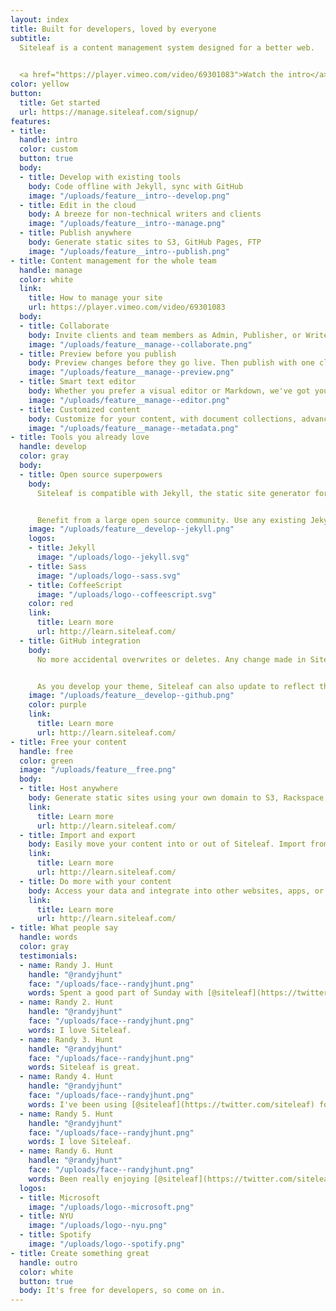 ```yaml
---
layout: index
title: Built for developers, loved by everyone
subtitle:
  Siteleaf is a content management system designed for a better web.

  
  <a href="https://player.vimeo.com/video/69301083">Watch the intro</a>
color: yellow
button:
  title: Get started
  url: https://manage.siteleaf.com/signup/
features:
- title:
  handle: intro
  color: custom
  button: true
  body:
  - title: Develop with existing tools
    body: Code offline with Jekyll, sync with GitHub
    image: "/uploads/feature__intro--develop.png"
  - title: Edit in the cloud
    body: A breeze for non-technical writers and clients
    image: "/uploads/feature__intro--manage.png"
  - title: Publish anywhere
    body: Generate static sites to S3, GitHub Pages, FTP
    image: "/uploads/feature__intro--publish.png"
- title: Content management for the whole team
  handle: manage
  color: white
  link:
    title: How to manage your site
    url: https://player.vimeo.com/video/69301083
  body:
  - title: Collaborate
    body: Invite clients and team members as Admin, Publisher, or Writer. Let them create or edit content without having to touch a single line of code.
    image: "/uploads/feature__manage--collaborate.png"
  - title: Preview before you publish
    body: Preview changes before they go live. Then publish with one click whenever you’re ready.
    image: "/uploads/feature__manage--preview.png"
  - title: Smart text editor
    body: Whether you prefer a visual editor or Markdown, we've got you covered. Drag and drop images or even entire text files.
    image: "/uploads/feature__manage--editor.png"
  - title: Customized content
    body: Customize for your content, with document collections, advanced metadata lists and objects, and custom permalink formats.
    image: "/uploads/feature__manage--metadata.png"
- title: Tools you already love
  handle: develop
  color: gray
  body:
  - title: Open source superpowers
    body:
      Siteleaf is compatible with Jekyll, the static site generator for over half a million websites on GitHub Pages.


      Benefit from a large open source community. Use any existing Jekyll theme, or write your own using Liquid, Sass, and CoffeeScript.
    image: "/uploads/feature__develop--jekyll.png"
    logos:
    - title: Jekyll
      image: "/uploads/logo--jekyll.svg"
    - title: Sass
      image: "/uploads/logo--sass.svg"
    - title: CoffeeScript
      image: "/uploads/logo--coffeescript.svg"
    color: red
    link:
      title: Learn more
      url: http://learn.siteleaf.com/
  - title: GitHub integration
    body:
      No more accidental overwrites or deletes. Any change made in Siteleaf can be synced to GitHub, where you can see a log of edits, who made them, and roll back to any state, giving you a time machine for your content.


      As you develop your theme, Siteleaf can also update to reflect the changes you push to GitHub. Fits right into your existing workflow.
    image: "/uploads/feature__develop--github.png"
    color: purple
    link:
      title: Learn more
      url: http://learn.siteleaf.com/
- title: Free your content
  handle: free
  color: green
  image: "/uploads/feature__free.png"
  body:
  - title: Host anywhere
    body: Generate static sites using your own domain to S3, Rackspace, FTP, and GitHub Pages—free for developers and open source projects.
    link:
      title: Learn more
      url: http://learn.siteleaf.com/
  - title: Import and export
    body: Easily move your content into or out of Siteleaf. Import from legacy CMSs like WordPress, Drupal, Tumblr, Ghost.
    link:
      title: Learn more
      url: http://learn.siteleaf.com/
  - title: Do more with your content
    body: Access your data and integrate into other websites, apps, or anything else. Automate your workflow with Zapier.
    link:
      title: Learn more
      url: http://learn.siteleaf.com/
- title: What people say
  handle: words
  color: gray
  testimonials:
  - name: Randy J. Hunt
    handle: "@randyjhunt"
    face: "/uploads/face--randyjhunt.png"
    words: Spent a good part of Sunday with [@siteleaf](https://twitter.com/siteleaf), and have to say, the simplicity continues to do it for me. This is a really long tweet to test the flexbox stuff that I put in.
  - name: Randy 2. Hunt
    handle: "@randyjhunt"
    face: "/uploads/face--randyjhunt.png"
    words: I love Siteleaf.
  - name: Randy 3. Hunt
    handle: "@randyjhunt"
    face: "/uploads/face--randyjhunt.png"
    words: Siteleaf is great.
  - name: Randy 4. Hunt
    handle: "@randyjhunt"
    face: "/uploads/face--randyjhunt.png"
    words: I've been using [@siteleaf](https://twitter.com/siteleaf) for 15 minutes and I'm already impressed. Simple set-up, a clear, concise interface, and amazing customer service!
  - name: Randy 5. Hunt
    handle: "@randyjhunt"
    face: "/uploads/face--randyjhunt.png"
    words: I love Siteleaf.
  - name: Randy 6. Hunt
    handle: "@randyjhunt"
    face: "/uploads/face--randyjhunt.png"
    words: Been really enjoying [@siteleaf](https://twitter.com/siteleaf). The simplicity is refreshing
  logos:
  - title: Microsoft
    image: "/uploads/logo--microsoft.png"
  - title: NYU
    image: "/uploads/logo--nyu.png"
  - title: Spotify
    image: "/uploads/logo--spotify.png"
- title: Create something great
  handle: outro
  color: white
  button: true
  body: It's free for developers, so come on in.
---
```


